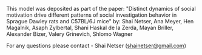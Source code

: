 This model was deposited as part of the paper:
"Distinct dynamics of social motivation drive different patterns of social investigation behavior in Sprague Dawley rats and C57BL/6J mice"
by:
Shai Netser, Ana Meyer, Hen Magalnik, Asaph Zylbertal, Shani Haskal de la Zerda, Mayan Briller, Alexander Bizer, Valery Grinevich, Shlomo Wagner

For any questions please contact - Shai Netser (shainetser@gmail.com)
